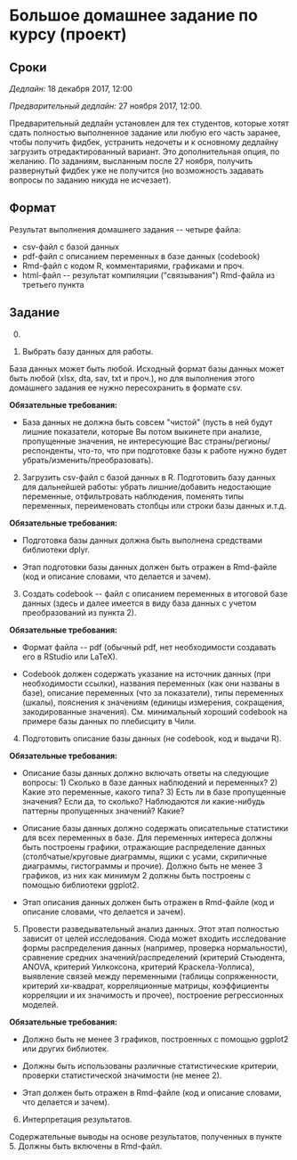 # Большое домашнее задание по курсу (проект)

## Сроки

*Дедлайн:* 18 декабря 2017, 12:00

*Предварительный дедлайн:* 27 ноября 2017, 12:00. 

Предварительный дедлайн установлен для тех студентов, которые хотят сдать полностью выполненное задание или любую его часть заранее, чтобы получить фидбек, устранить недочеты и к основному дедлайну загрузить отредактированный вариант. Это дополнительная опция, по желанию. По заданиям, высланным после 27 ноября, получить развернутый фидбек уже не получится (но возможность задавать вопросы по заданию никуда не исчезает).

## Формат


Результат выполнения домашнего задания -- четыре файла:

* csv-файл с базой данных
* pdf-файл с описанием переменных в базе данных (codebook) 
* Rmd-файл с кодом R, комментариями, графиками и проч.
* html-файл -- результат компиляции ("связывания") Rmd-файла из третьего пункта 

## Задание

0. 

1. Выбрать базу данных для работы. 

База данных может быть любой. Исходный формат базы данных может быть любой (xlsx, dta, sav, txt и проч.), но для выполнения этого домашнего задания ее нужно пересохранить в формате csv.

**Обязательные требования:** 

* База данных не должна быть совсем "чистой" (пусть в ней будут лишние показатели, которые Вы потом выкинете при анализе, пропущенные значения, не интересующие Вас страны/регионы/респонденты, что-то, что при подготовке базы к работе нужно будет убрать/изменить/преобразовать).

2. Загрузить csv-файл с базой данных в R. Подготовить базу данных для дальнейшей работы: убрать лишние/добавить недостающие переменные, отфильтровать наблюдения, поменять типы переменных, переименовать столбцы или строки базы данных и.т.д. 

**Обязательные требования:** 

* Подготовка базы данных должна быть выполнена средствами библиотеки dplyr.

* Этап подготовки базы данных должен быть отражен в Rmd-файле (код и описание словами, что делается и зачем).

3. Создать codebook -- файл с описанием переменных в итоговой базе данных (здесь и далее имеется в виду база данных с учетом преобразований из пункта 2). 

**Обязательные требования:** 

* Формат файла -- pdf (обычный pdf, нет необходимости создавать его в RStudio или LaTeX).

* Codebook должен содержать указание на источник данных (при необходимости ссылки), названия переменных (как они названы в базе), описание переменных (что за показатели), типы переменных (шкалы), пояснения к значениям (единицы измерения, сокращения, закодированные значения). См. минимальный хороший codebook на примере базы данных по плебисциту в Чили.

4. Подготовить описание базы данных (не codebook, код и выдачи R).  

**Обязательные требования:** 

* Описание базы данных должно включать ответы на следующие вопросы: 1) Сколько в базе данных наблюдений и переменных? 2) Какие это переменные, какого типа? 3) Есть ли в базе пропущенные значения? Если да, то сколько? Наблюдаются ли какие-нибудь паттерны пропущенных значений? Какие?

* Описание базы данных должно содержать описательные статистики для всех переменных в базе. Для переменных интереса должны быть построены графики, отражающие распределение данных (столбчатые/круговые диаграммы, ящики с усами, скрипичные диаграммы, гистограммы и прочие). Должно быть не менее 3 графиков, из них как минимум 2 должны быть построены с помощью библиотеки ggplot2.

* Этап описания данных должен быть отражен в Rmd-файле (код и описание словами, что делается и зачем).

5. Провести разведывательный анализ данных. Этот этап полностью зависит от целей исследования. Сюда может входить исследование формы распределения данных (например, проверка нормальности), сравнение средних значений/распределений (критерий Стьюдента, ANOVA, критерий Уилкоксона, критерий Краскела-Уоллиса), выявление связей между переменными (таблицы сопряженности, критерий хи-квадрат, корреляционные матрицы, коэффициенты корреляции и их значимость и прочее), построение регрессионных моделей.

**Обязательные требования:** 

* Должно быть не менее 3 графиков, построенных с помощью ggplot2 или других библиотек.

* Должны быть использованы различные статистические критерии, проверки статистической значимости (не менее 2).  

* Этап должен быть отражен в Rmd-файле (код и описание словами, что делается и зачем).

6. Интерпретация результатов. 

Содержательные выводы на основе результатов, полученных в пункте 5. Должны быть включены в Rmd-файл.